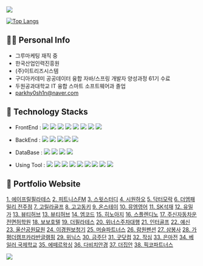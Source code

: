 ### 
<img src="https://capsule-render.vercel.app/api?type=waving&height=300&color=gradient&text=Welcom%20to%20MIN%20GitHub" />

[![Top Langs](https://github-readme-stats.vercel.app/api/top-langs/?username=parkhy0sh1n&theme=merko)](https://github.com/anuraghazra/github-readme-stats)

## 🙋‍♂️ Personal Info
- 그루마케팅 재직 중
- 한국산업인력진흥원
- (주)이트리즈시스템 
- 구디아카데미 공공데이터 융합 자바/스프링 개발자 양성과정 61기 수료
- 두원공과대학교 IT 융합 스마트 소프트웨어과 졸업
- parkhy0sh1n@naver.com

## 🔨 Technology Stacks
- FrontEnd : <span><img src="https://img.shields.io/badge/HTML-e34f26?style=flat&logo=html5&logoColor=white"/></span>
<span><img src="https://img.shields.io/badge/CSS-1572b6?style=flat&logo=css3&logoColor=white"/></span>
<span><img src="https://img.shields.io/badge/Sass-cc6699?style=flat&logo=sass&logoColor=white"/></span>
<span><img src="https://img.shields.io/badge/JavaScript-dbab09?style=flat&logo=javascript&logoColor=white"/></span>
<span><img src="https://img.shields.io/badge/jQuery-0769ad?style=flat&logo=jquery&logoColor=white"/></span>
<span><img src="https://img.shields.io/badge/Vue.js-4FC08D?style=flat-square&logo=Vue.js&logoColor=white"/></span>
<span><img src="https://img.shields.io/badge/React-61DAFB?style=flat-square&logo=react&logoColor=white"/></span>
<span><img src="https://img.shields.io/badge/Bootstrap-7952B3?style=flat&logo=bootstrap&logoColor=white"/></span>

- BackEnd : <span><img src="https://img.shields.io/badge/Java-007396?style=flat-square&logo=java&logoColor=white"/></span>
<span><img src="https://img.shields.io/badge/Spring-6DB33F?style=flat-square&logo=spring&logoColor=white"/></span>
<span><img src="https://img.shields.io/badge/JSON-000000?style=flat-square&logo=json&logoColor=white"/></span>
<span><img src="https://img.shields.io/badge/Node.js-339933?style=flat-square&logo=nodedotjs&logoColor=white"/></span>
<span><img src="https://img.shields.io/badge/php-777BB4?style=flat-square&logo=php&logoColor=white"/></span>

- DataBase : <span><img src="https://img.shields.io/badge/ORACLE-F80000?style=flat-square&logo=oracle&logoColor=white"/></span>
<span><img src="https://img.shields.io/badge/MySQL-4479A1?style=flat-square&logo=MySQL&logoColor=white"/></span>
<span><img src="https://img.shields.io/badge/MariaDB-003545?style=flat-square&logo=mariaDB&logoColor=white"/></span>
<span><img src="https://img.shields.io/badge/MongoDB-47A248?style=flat-square&logo=mongodb&logoColor=white"/></span>

- Using Tool : <span><img src="https://img.shields.io/badge/Eclipse%20IDE-2C2255?style=flat-square&logo=eclipseide&logoColor=white"/></span>
<span><img src="https://img.shields.io/badge/Visual Studio Code-007ACC?style=flat-square&logo=Visual Studio Code&logoColor=white"/></span>
<span><img src="https://img.shields.io/badge/Figma-F24E1E?style=flat-square&logo=figma&logoColor=white"/></span>
<span><img src="https://img.shields.io/badge/Adobe Photoshop-31A8FF?style=flat-square&logo=adobephotoshop&logoColor=white"/></span>
<span><img src="https://img.shields.io/badge/Adobe Illustrator-FF9A00?style=flat-square&logo=adobeillustrator&logoColor=white"/></span>
<span><img src="https://img.shields.io/badge/Postman-FF6C37?style=flat-square&logo=postman&logoColor=white"/></span>
<span><img src="https://img.shields.io/badge/Blender-E87D0D?style=flat-square&logo=blender&logoColor=white"/></span>
<span><img src="https://img.shields.io/badge/Docker-2496ED?style=flat&logo=docker&logoColor=white"/></span>
<span><img src="https://img.shields.io/badge/GitHub-181717?style=flat&logo=github&logoColor=white"/></span>


## 📝 Portfolio Website
<a href="http://aprilpilates.com/">1. 에이프릴필라테스</a></span>
<a href="https://fitness-fm.com/">2. 피트니스FM</a></span>
<a href="https://sweetstudy.co.kr/index.php">3. 스윗스터디</a></span>
<a href="http://www.coolhao.co.kr/">4. 시원하오</a></span>
<a href="http://www.drmorak.com/">5. 닥터모락</a></span>
<a href="https://themfamilyjeonju.imweb.me/">6. 더엠패밀리 전주점</a></span>
<a href="https://www.고릴라골프.com/">7. 고릴라골프</a></span>
<a href="https://www.gogodk.com/">8. 고고동키</a></span>
<a href="https://www.onstay.kr/">9. 온스테이</a></span>
<a href="https://mumenglish.com/guide/">10. 뮤엠영어</a></span>
<a href="http://xn--vk1bo0k7odj4dwpa.km114.kr/">11. SK석재</a></span>
<a href="https://yumilka.kr/">12. 유밀가</a></span>
<a href="https://www.beautyhub.co.kr/">13. 뷰티허브</a></span>
<a href="https://www.beautyhub.co.kr/">13. 뷰티허브</a></span>
<a href="https://www.m-code.co.kr/">14. 엠코드</a></span>
<a href="http://www.hinoaji.co.kr/main.php/">15. 히노아지</a></span>
<a href="http://splendino.com/">16. 스플렌디노</a></span>
<a href="http://www.zushincar.co.kr/">17. 주신자동차운전면허학원</a></span>
<a href="http://www.bobohotel.net/">18. 보보호텔</a></span>
<a href="http://www.dhcpilates.co.kr/main">19. 더필라테스</a></span>
<a href="https://www.winnersparking.co.kr/">20. 위너스주차대행</a></span>
<a href="http://intergolf.kr/">21. 인터골프</a></span>
<a href="http://www.yesindiet.com/v2/index.php/">22. 예신</a></span>
<a href="http://www.ulsanpark.org/index.php/">23. 울산공원묘원</a></span>
<a href="https://www.leehac.com/">24. 이경원보청기</a></span>
<a href="https://www.musclepartners.kr/">25. 머슬파트너스</a></span>
<a href="http://www.dkryouwongi.co.kr/">26. 람원펜션</a></span>
<a href="http://www.sambongsa.com/">27. 삼봉사</a></span>
<a href="https://www.gpthecamp.co.kr/">28. 가평더캠프카라반글램핑</a></span>
<a href="https://www.winix.com/">29. 위닉스</a></span>
<a href="https://keumjudan.com/">30. 금주단</a></span>
<a href="https://www.guud.com/">31. 굿닷컴</a></span>
<a href="https://www.zaksim.co.kr/">32. 작심</a></span>
<a href="http://emjun.com/">33. 은마전</a></span>
<a href="https://valor.co.kr/">34. 베일러 국제학교</a></span>
<a href="https://valor.co.kr/">35. 에떼르왁싱</a></span>
<a href="https://davich.com/">36. 다비치안경</a></span>
<a href="http://www.thejiban.co.kr/">37. 더집안</a></span>
<a href="https://www.pickko.co.kr/">38. 픽코파트너스</a>

<img src="https://capsule-render.vercel.app/api?type=waving&height=180&color=gradient&text=Thank%20you%20for%20visiting&section=footer" />

